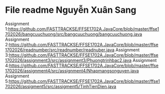 # File readme Nguyễn Xuân Sang
Assignment 1:https://github.com/FASTTRACKSE/FFSE1702A.JavaCore/blob/master/ffse1702026/bangcuuchuong/src/bangcuuchuong/bangcuuchuong.java
Assignment 2:https://github.com/FASTTRACKSE/FFSE1702A.JavaCore/blob/master/ffse1702026/readnumber/src/readnumber/readnuber.java
Assignment 3:https://github.com/FASTTRACKSE/FFSE1702A.JavaCore/blob/master/ffse1702026/assignment3/src/assignment3/Phuongtrinhbac2.java
Assignment 4:https://github.com/FASTTRACKSE/FFSE1702A.JavaCore/blob/master/ffse1702026/assignment4/src/assignment4/Nhapmangsonguyen.java
Assignment 5:https://github.com/FASTTRACKSE/FFSE1702A.JavaCore/blob/master/ffse1702026/assigment5/src/assigment5/TinhTienDien.java
